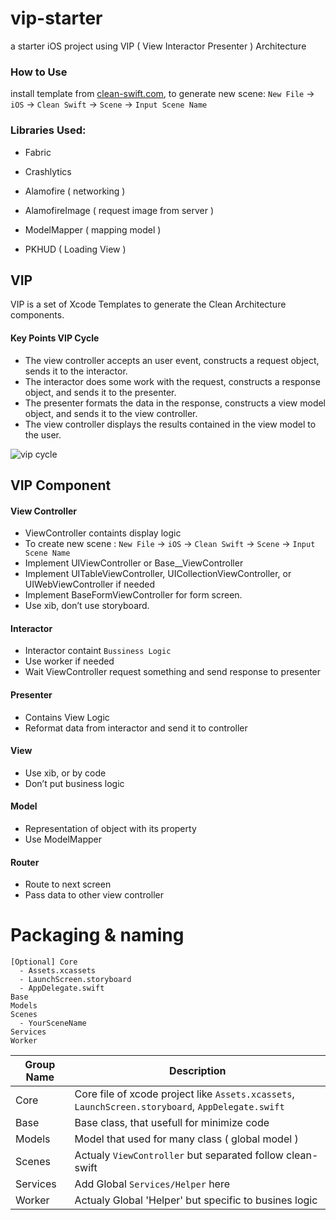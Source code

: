 # vip-starter
a starter iOS project using VIP ( View Interactor Presenter ) Architecture

### How to Use
install template from [clean-swift.com](https://clean-swift.com/), to generate new scene: `New File` -> `iOS` -> `Clean Swift` -> `Scene` -> `Input Scene Name`

### Libraries Used:
* Fabric
* Crashlytics

* Alamofire ( networking )
* AlamofireImage ( request image from server )
* ModelMapper ( mapping model )
* PKHUD ( Loading View )

## VIP
VIP is a set of Xcode Templates to generate the Clean Architecture components. 

#### Key Points VIP Cycle

* The view controller accepts an user event, constructs a request object, sends it to the interactor.
* The interactor does some work with the request, constructs a response object, and sends it to the presenter.
* The presenter formats the data in the response, constructs a view model object, and sends it to the view controller.
* The view controller displays the results contained in the view model to the user.

![vip cycle](https://cdn-images-1.medium.com/max/2000/1*QV4nxWPd_sbGhoWO-X7PfQ.png)

## VIP Component

#### View Controller
* ViewController containts display logic
* To create new scene : `New File` -> `iOS` -> `Clean Swift` -> `Scene` -> `Input Scene Name`
* Implement UIViewController or Base__ViewController
* Implement UITableViewController, UICollectionViewController, or UIWebViewController if needed
* Implement BaseFormViewController for form screen.
* Use xib, don’t use storyboard.

#### Interactor

* Interactor containt `Bussiness Logic` 
* Use worker if needed
* Wait ViewController request something and send response to presenter

#### Presenter

* Contains View Logic
* Reformat data from interactor and send it to controller

#### View

* Use xib, or by code
* Don’t put business logic

#### Model

* Representation of object with its property
* Use ModelMapper

#### Router

* Route to next screen
* Pass data to other view controller

# Packaging & naming

```
[Optional] Core
  - Assets.xcassets
  - LaunchScreen.storyboard
  - AppDelegate.swift
Base
Models
Scenes
  - YourSceneName
Services
Worker
```
| Group Name | Description |
| ---------- | ----------- |
| Core | Core file of xcode project like `Assets.xcassets`, `LaunchScreen.storyboard`, `AppDelegate.swift` |
| Base | Base class, that usefull for minimize code |
| Models | Model that used for many class ( global model ) |
| Scenes | Actualy `ViewController` but separated follow clean-swift |
| Services | Add Global `Services/Helper` here |
| Worker | Actualy Global 'Helper' but specific to busines logic |
```
